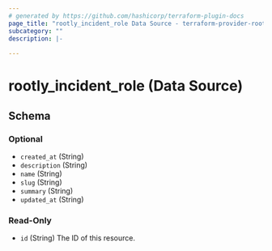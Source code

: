 ```yaml
---
# generated by https://github.com/hashicorp/terraform-plugin-docs
page_title: "rootly_incident_role Data Source - terraform-provider-rootly"
subcategory: ""
description: |-
  
---
```


# rootly_incident_role (Data Source)





<!-- schema generated by tfplugindocs -->
## Schema

### Optional

- `created_at` (String)
- `description` (String)
- `name` (String)
- `slug` (String)
- `summary` (String)
- `updated_at` (String)

### Read-Only

- `id` (String) The ID of this resource.


